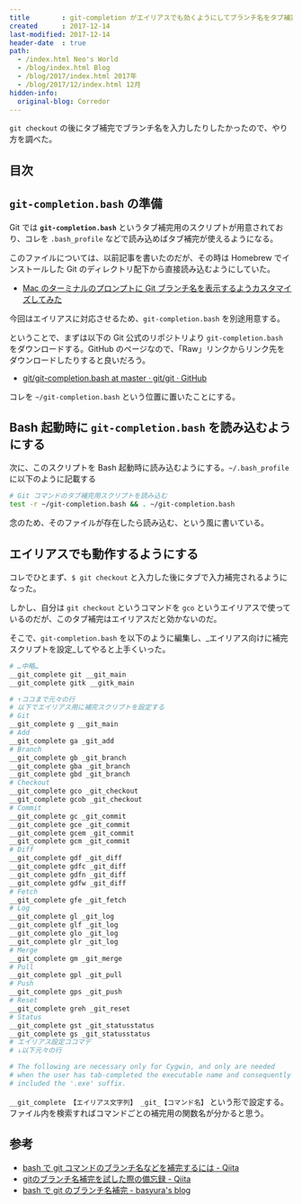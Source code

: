```yaml
---
title        : git-completion がエイリアスでも効くようにしてブランチ名をタブ補完する
created      : 2017-12-14
last-modified: 2017-12-14
header-date  : true
path:
  - /index.html Neo's World
  - /blog/index.html Blog
  - /blog/2017/index.html 2017年
  - /blog/2017/12/index.html 12月
hidden-info:
  original-blog: Corredor
---
```


`git checkout` の後にタブ補完でブランチ名を入力したりしたかったので、やり方を調べた。

## 目次

## `git-completion.bash` の準備

Git では __`git-completion.bash`__ というタブ補完用のスクリプトが用意されており、コレを `.bash_profile` などで読み込めばタブ補完が使えるようになる。

このファイルについては、以前記事を書いたのだが、その時は Homebrew でインストールした Git のディレクトリ配下から直接読み込むようにしていた。

- [Mac のターミナルのプロンプトに Git ブランチ名を表示するようカスタマイズしてみた](/blog/2017/04/14-01.html)

今回はエイリアスに対応させるため、`git-completion.bash` を別途用意する。

ということで、まずは以下の Git 公式のリポジトリより `git-completion.bash` をダウンロードする。GitHub のページなので、「Raw」リンクからリンク先をダウンロードしたりすると良いだろう。

- [git/git-completion.bash at master · git/git · GitHub](https://github.com/git/git/blob/master/contrib/completion/git-completion.bash)

コレを `~/git-completion.bash` という位置に置いたことにする。

## Bash 起動時に `git-completion.bash` を読み込むようにする

次に、このスクリプトを Bash 起動時に読み込むようにする。`~/.bash_profile` に以下のように記載する

```bash
# Git コマンドのタブ補完用スクリプトを読み込む
test -r ~/git-completion.bash && . ~/git-completion.bash
```

念のため、そのファイルが存在したら読み込む、という風に書いている。

## エイリアスでも動作するようにする

コレでひとまず、`$ git checkout` と入力した後にタブで入力補完されるようになった。

しかし、自分は `git checkout` というコマンドを `gco` というエイリアスで使っているのだが、このタブ補完はエイリアスだと効かないのだ。

そこで、`git-completion.bash` を以下のように編集し、_エイリアス向けに補完スクリプトを設定_してやると上手くいった。

```bash
# …中略…
__git_complete git __git_main
__git_complete gitk __gitk_main

# ↑ココまで元々の行
# 以下でエイリアス用に補完スクリプトを設定する
# Git
__git_complete g __git_main
# Add
__git_complete ga _git_add
# Branch
__git_complete gb _git_branch
__git_complete gba _git_branch
__git_complete gbd _git_branch
# Checkout
__git_complete gco _git_checkout
__git_complete gcob _git_checkout
# Commit
__git_complete gc _git_commit
__git_complete gce _git_commit
__git_complete gcem _git_commit
__git_complete gcm _git_commit
# Diff
__git_complete gdf _git_diff
__git_complete gdfc _git_diff
__git_complete gdfn _git_diff
__git_complete gdfw _git_diff
# Fetch
__git_complete gfe _git_fetch
# Log
__git_complete gl _git_log
__git_complete glf _git_log
__git_complete glo _git_log
__git_complete glr _git_log
# Merge
__git_complete gm _git_merge
# Pull
__git_complete gpl _git_pull
# Push
__git_complete gps _git_push
# Reset
__git_complete greh _git_reset
# Status
__git_complete gst _git_statusstatus
__git_complete gs _git_statusstatus
# エイリアス設定ココマデ
# ↓以下元々の行

# The following are necessary only for Cygwin, and only are needed
# when the user has tab-completed the executable name and consequently
# included the '.exe' suffix.
```

`__git_complete 【エイリアス文字列】 _git_【コマンド名】` という形で設定する。ファイル内を検索すればコマンドごとの補完用の関数名が分かると思う。

## 参考

- [bash で git コマンドのブランチ名などを補完するには - Qiita](https://qiita.com/snaka/items/4b0437a32da832d2e0db)
- [gitのブランチ名補完を試した際の備忘録 - Qiita](https://qiita.com/panti310/items/9e266a2913a8558f4679)
- [bash で git のブランチ名補完 - basyura's blog](http://blog.basyura.org/entry/2016/04/29/213610)
